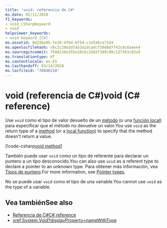 ```yaml
---
title: 'void: referencia de C#'
ms.date: 02/11/2020
f1_keywords:
- void_CSharpKeyword
- void
helpviewer_keywords:
- void keyword [C#]
ms.assetid: 0d2d8a95-fe20-4fbd-bf5d-c1e54bce71d4
ms.openlocfilehash: c6c1c28e3d7a53a1dcadcf50d8d7f42c8c8aeee4
ms.sourcegitcommit: 7588136e355e10cbc2582f389c90c127363c02a5
ms.translationtype: HT
ms.contentlocale: es-ES
ms.lasthandoff: 03/14/2020
ms.locfileid: "78846218"
---
```

# <a name="void-c-reference"></a><span data-ttu-id="b8d50-102">void (referencia de C#)</span><span class="sxs-lookup"><span data-stu-id="b8d50-102">void (C# reference)</span></span>

<span data-ttu-id="b8d50-103">Use `void` como el tipo de valor devuelto de un [método](../../programming-guide/classes-and-structs/methods.md) (o una [función local](../../programming-guide/classes-and-structs/local-functions.md)) para especificar que el método no devuelve un valor.</span><span class="sxs-lookup"><span data-stu-id="b8d50-103">You use `void` as the return type of a [method](../../programming-guide/classes-and-structs/methods.md) (or a [local function](../../programming-guide/classes-and-structs/local-functions.md)) to specify that the method doesn't return a value.</span></span>

[!code-csharp[void method](snippets/VoidType.cs#VoidExample)]

<span data-ttu-id="b8d50-104">También puede usar `void` como un tipo de referente para declarar un puntero a un tipo desconocido.</span><span class="sxs-lookup"><span data-stu-id="b8d50-104">You can also use `void` as a referent type to declare a pointer to an unknown type.</span></span> <span data-ttu-id="b8d50-105">Para obtener más información, vea [Tipos de puntero](../../programming-guide/unsafe-code-pointers/pointer-types.md).</span><span class="sxs-lookup"><span data-stu-id="b8d50-105">For more information, see [Pointer types](../../programming-guide/unsafe-code-pointers/pointer-types.md).</span></span>

<span data-ttu-id="b8d50-106">No se puede usar `void` como el tipo de una variable.</span><span class="sxs-lookup"><span data-stu-id="b8d50-106">You cannot use `void` as the type of a variable.</span></span>

## <a name="see-also"></a><span data-ttu-id="b8d50-107">Vea también</span><span class="sxs-lookup"><span data-stu-id="b8d50-107">See also</span></span>

- [<span data-ttu-id="b8d50-108">Referencia de C#</span><span class="sxs-lookup"><span data-stu-id="b8d50-108">C# reference</span></span>](../index.md)
- <xref:System.Void?displayProperty=nameWithType>
